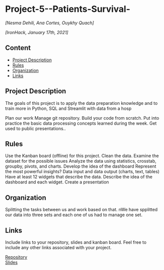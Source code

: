 # Project-5--Patients-Survival-
*[Nesma Dehili, Ana Cortes, Ouykhy Quach]*

*[IronHack, January 17th, 2021]*

## Content
- [Project Description](#project-description)
- [Rules](#rules)
- [Organization](#organization)
- [Links](#links)

## Project Description
The goals of this project is to apply the data preparation knowledge and to train more in Python, SQL and Streamlit with data from a hosp

Plan our work
Manage git repository.
Build your code from scratch.
Put into practice the basic data processing concepts learned during the week.
Get used to public presentations..

## Rules

Use the Kanban board (offline) for this project.
Clean the data.
Examine the dataset for the possible issues
Analyze the data using statistics, crosstab, groupby, pivots, and charts.
Develop the idea of the dashboard
Represent the most powerful insights?
Data input and data output (charts, text, tables)
Have at least 12 widgets that describe the data.
Describe the idea of the dashboard and each widget.
Create a presentation


## Organization
Splitting the tasks between us and work based on that. nWe have spplitted our data into three sets and each one of us had to manage one set. 
## Links
Include links to your repository, slides and kanban board. Feel free to include any other links associated with your project.

[Repository](https://github.com/Nesmad/Project-5--Patients-Survival-)  
[Slides](https://github.com/Nesmad/Project-5--Patients-Survival-/blob/main/Patient%20Survival-%20Final%20.pdf)  
  
